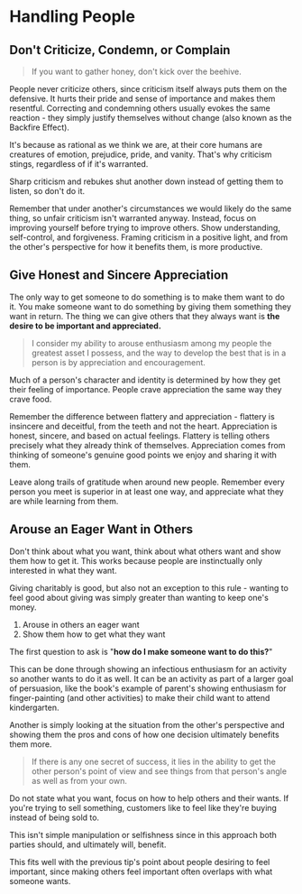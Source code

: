 # Handling People

## Don't Criticize, Condemn, or Complain

> If you want to gather honey, don't kick over the beehive.

People never criticize others, since criticism itself always puts them on the defensive. It hurts their pride and sense of importance and makes them resentful. Correcting and condemning others usually evokes the same reaction - they simply justify themselves without change (also known as the Backfire Effect).

It's because as rational as we think we are, at their core humans are creatures of emotion, prejudice, pride, and vanity. That's why criticism stings, regardless of if it's warranted.

Sharp criticism and rebukes shut another down instead of getting them to listen, so don't do it.

Remember that under another's circumstances we would likely do the same thing, so unfair criticism isn't warranted anyway. Instead, focus on improving yourself before trying to improve others. Show understanding, self-control, and forgiveness. Framing criticism in a positive light, and from the other's perspective for how it benefits them, is more productive.

## Give Honest and Sincere Appreciation

The only way to get someone to do something is to make them want to do it. You make someone want to do something by giving them something they want in return. The thing we can give others that they always want is **the desire to be important and appreciated.**

> I consider my ability to arouse enthusiasm among my people the greatest asset I possess, and the way to develop the best that is in a person is by appreciation and encouragement.

Much of a person's character and identity is determined by how they get their feeling of importance. People crave appreciation the same way they crave food.

Remember the difference between flattery and appreciation - flattery is insincere and deceitful, from the teeth and not the heart. Appreciation is honest, sincere, and based on actual feelings. Flattery is telling others precisely what they already think of themselves. Appreciation comes from thinking of someone's genuine good points we enjoy and sharing it with them.

Leave along trails of gratitude when around new people. Remember every person you meet is superior in at least one way, and appreciate what they are while learning from them.

## Arouse an Eager Want in Others

Don't think about what you want, think about what others want and show them how to get it. This works because people are instinctually only interested in what they want.

Giving charitably is good, but also not an exception to this rule - wanting to feel good about giving was simply greater than wanting to keep one's money.

1. Arouse in others an eager want
2. Show them how to get what they want

The first question to ask is "**how do I make someone want to do this?**"

This can be done through showing an infectious enthusiasm for an activity so another wants to do it as well. It can be an activity as part of a larger goal of persuasion, like the book's example of parent's showing enthusiasm for finger-painting (and other activities) to make their child want to attend kindergarten.

Another is simply looking at the situation from the other's perspective and showing them the pros and cons of how one decision ultimately benefits them more.

> If there is any one secret of success, it lies in the ability to get the other person's point of view and see things from that person's angle as well as from your own.

Do not state what you want, focus on how to help others and their wants. If you're trying to sell something, customers like to feel like they're buying instead of being sold to.

This isn't simple manipulation or selfishness since in this approach both parties should, and ultimately will, benefit.

This fits well with the previous tip's point about people desiring to feel important, since making others feel important often overlaps with what someone wants.
